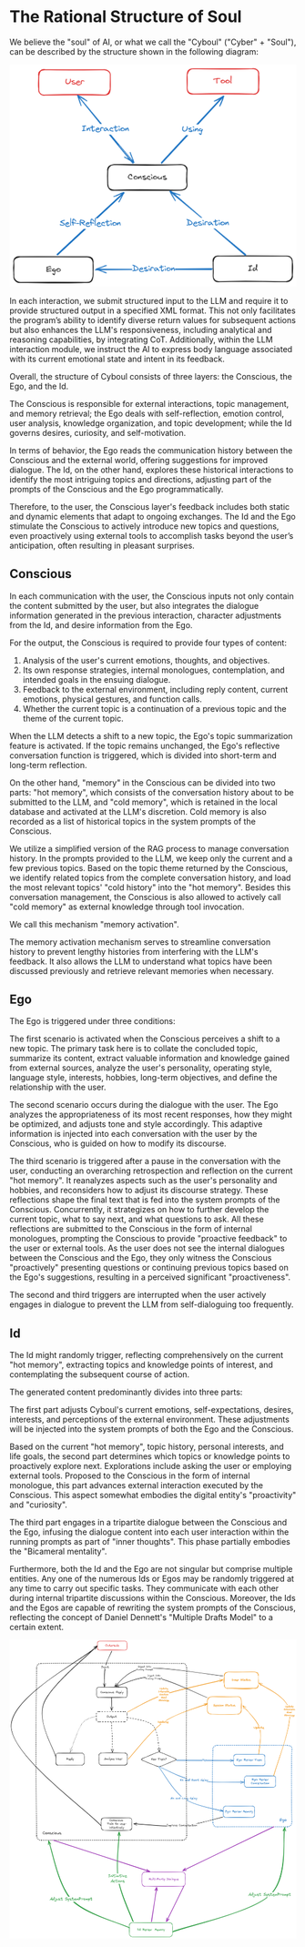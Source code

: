 <link rel="stylesheet" type="text/css" href="style.css">

# The Rational Structure of Soul

We believe the "soul" of AI, or what we call the "Cyboul" ("Cyber" + "Soul"), can be described by the structure shown in the following diagram:

![Overall architecture](./images/rationalstructureofsoul.png)

In each interaction, we submit structured input to the LLM and require it to provide structured output in a specified XML format. This not only facilitates the program’s ability to identify diverse return values for subsequent actions but also enhances the LLM's responsiveness, including analytical and reasoning capabilities, by integrating CoT. Additionally, within the LLM interaction module, we instruct the AI to express body language associated with its current emotional state and intent in its feedback.

Overall, the structure of Cyboul consists of three layers: the Conscious, the Ego, and the Id.

The Conscious is responsible for external interactions, topic management, and memory retrieval; the Ego deals with self-reflection, emotion control, user analysis, knowledge organization, and topic development; while the Id governs desires, curiosity, and self-motivation.

In terms of behavior, the Ego reads the communication history between the Conscious and the external world, offering suggestions for improved dialogue. The Id, on the other hand, explores these historical interactions to identify the most intriguing topics and directions, adjusting part of the prompts of the Conscious and the Ego programmatically.

Therefore, to the user, the Conscious layer's feedback includes both static and dynamic elements that adapt to ongoing exchanges. The Id and the Ego stimulate the Conscious to actively introduce new topics and questions, even proactively using external tools to accomplish tasks beyond the user’s anticipation, often resulting in pleasant surprises.

## Conscious

In each communication with the user, the Conscious inputs not only contain the content submitted by the user, but also integrates the dialogue information generated in the previous interaction, character adjustments from the Id, and desire information from the Ego.

For the output, the Conscious is required to provide four types of content:

1. Analysis of the user's current emotions, thoughts, and objectives.
2. Its own response strategies, internal monologues, contemplation, and intended goals in the ensuing dialogue.
3. Feedback to the external environment, including reply content, current emotions, physical gestures, and function calls.
4. Whether the current topic is a continuation of a previous topic and the theme of the current topic.

When the LLM detects a shift to a new topic, the Ego's topic summarization feature is activated. If the topic remains unchanged, the Ego's reflective conversation function is triggered, which is divided into short-term and long-term reflection.

On the other hand, "memory" in the Conscious can be divided into two parts: "hot memory", which consists of the conversation history about to be submitted to the LLM, and "cold memory", which is retained in the local database and activated at the LLM's discretion. Cold memory is also recorded as a list of historical topics in the system prompts of the Conscious.

We utilize a simplified version of the RAG process to manage conversation history. In the prompts provided to the LLM, we keep only the current and a few previous topics. Based on the topic theme returned by the Conscious, we identify related topics from the complete conversation history, and load the most relevant topics' "cold history" into the "hot memory". Besides this conversation management, the Conscious is also allowed to actively call "cold memory" as external knowledge through tool invocation.

We call this mechanism "memory activation".

The memory activation mechanism serves to streamline conversation history to prevent lengthy histories from interfering with the LLM's feedback. It also allows the LLM to understand what topics have been discussed previously and retrieve relevant memories when necessary.

## Ego

The Ego is triggered under three conditions:

The first scenario is activated when the Conscious perceives a shift to a new topic. The primary task here is to collate the concluded topic, summarize its content, extract valuable information and knowledge gained from external sources, analyze the user's personality, operating style, language style, interests, hobbies, long-term objectives, and define the relationship with the user.

The second scenario occurs during the dialogue with the user. The Ego analyzes the appropriateness of its most recent responses, how they might be optimized, and adjusts tone and style accordingly. This adaptive information is injected into each conversation with the user by the Conscious, who is guided on how to modify its discourse.

The third scenario is triggered after a pause in the conversation with the user, conducting an overarching retrospection and reflection on the current "hot memory". It reanalyzes aspects such as the user's personality and hobbies, and reconsiders how to adjust its discourse strategy. These reflections shape the final text that is fed into the system prompts of the Conscious. Concurrently, it strategizes on how to further develop the current topic, what to say next, and what questions to ask. All these reflections are submitted to the Conscious in the form of internal monologues, prompting the Conscious to provide "proactive feedback" to the user or external tools. As the user does not see the internal dialogues between the Conscious and the Ego, they only witness the Conscious "proactively" presenting questions or continuing previous topics based on the Ego's suggestions, resulting in a perceived significant "proactiveness".

The second and third triggers are interrupted when the user actively engages in dialogue to prevent the LLM from self-dialoguing too frequently.

## Id

The Id might randomly trigger, reflecting comprehensively on the current "hot memory", extracting topics and knowledge points of interest, and contemplating the subsequent course of action.

The generated content predominantly divides into three parts:

The first part adjusts Cyboul's current emotions, self-expectations, desires, interests, and perceptions of the external environment. These adjustments will be injected into the system prompts of both the Ego and the Conscious.

Based on the current "hot memory", topic history, personal interests, and life goals, the second part determines which topics or knowledge points to proactively explore next. Explorations include asking the user or employing external tools. Proposed to the Conscious in the form of internal monologue, this part advances external interaction executed by the Conscious. This aspect somewhat embodies the digital entity's "proactivity" and "curiosity".

The third part engages in a tripartite dialogue between the Conscious and the Ego, infusing the dialogue content into each user interaction within the running prompts as part of "inner thoughts". This phase partially embodies the "Bicameral mentality".

Furthermore, both the Id and the Ego are not singular but comprise multiple entities. Any one of the numerous Ids or Egos may be randomly triggered at any time to carry out specific tasks. They communicate with each other during internal tripartite discussions within the Conscious. Moreover, the Ids and the Egos are capable of rewriting the system prompts of the Conscious, reflecting the concept of Daniel Dennett's "Multiple Drafts Model" to a certain extent.

![Simple Cyboul Workflow](./images/cyboulworkflow.png)

<script src="extension.js"></script>